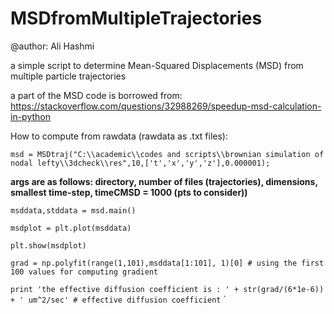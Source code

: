 # MSDfromMultipleTrajectories

@author: Ali Hashmi

a simple script to determine Mean-Squared Displacements (MSD) from multiple particle trajectories

a part of the MSD code is borrowed from: https://stackoverflow.com/questions/32988269/speedup-msd-calculation-in-python


How to compute from rawdata (rawdata as .txt files):

`msd = MSDtraj("C:\\academic\\codes and scripts\\brownian simulation of nodal lefty\\3dcheck\\res",10,['t','x','y','z'],0.000001);`

**args are as follows: directory, number of files (trajectories), dimensions, smallest time-step, timeCMSD = 1000 (pts to consider))**

`msddata,stddata = msd.main()`

`msdplot = plt.plot(msddata)`

`plt.show(msdplot)`

`grad = np.polyfit(range(1,101),msddata[1:101], 1)[0] # using the first 100 values for computing gradient`

`print 'the effective diffusion coefficient is : ' + str(grad/(6*1e-6)) + ' um^2/sec' # effective diffusion coefficient`
`
